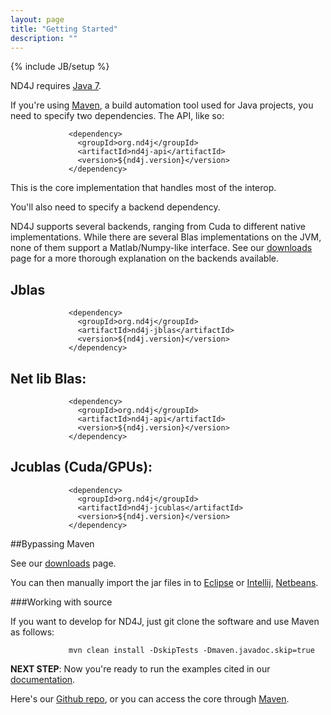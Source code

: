 ```yaml
---
layout: page
title: "Getting Started"
description: ""
---
```

{% include JB/setup %}

ND4J requires [Java 7](http://www.oracle.com/technetwork/java/javase/downloads/jdk7-downloads-1880260.html).

If you're using [Maven](http://search.maven.org/#search%7Cga%7C1%7Cnd4j), a build automation tool used for Java projects, you need to specify two dependencies. The API, like so:
                
                 <dependency>
                   <groupId>org.nd4j</groupId>
                   <artifactId>nd4j-api</artifactId>
                   <version>${nd4j.version}</version>
                 </dependency>
             
This is the core implementation that handles most of the interop.

You'll also need to specify a backend dependency. 

ND4J supports several backends, ranging from Cuda to different native implementations. While there are several Blas implementations on the JVM, none of them support a Matlab/Numpy-like interface. See our [downloads](http://nd4j.org/downloads.html) page for a more thorough explanation on the backends available.
    
## Jblas

                 <dependency>
                   <groupId>org.nd4j</groupId>
                   <artifactId>nd4j-jblas</artifactId>
                   <version>${nd4j.version}</version>
                 </dependency>
  
## Net lib Blas:
 
                 <dependency>
                   <groupId>org.nd4j</groupId>
                   <artifactId>nd4j-api</artifactId>
                   <version>${nd4j.version}</version>
                 </dependency>
      
## Jcublas (Cuda/GPUs):
     
                 <dependency>
                   <groupId>org.nd4j</groupId>
                   <artifactId>nd4j-jcublas</artifactId>
                   <version>${nd4j.version}</version>
                 </dependency>

##Bypassing Maven

See our [downloads](http://nd4j.org/downloads.html) page.

You can then manually import the jar files in to [Eclipse](http://stackoverflow.com/questions/3280353/how-to-import-a-jar-in-eclipse) or [Intellij](http://stackoverflow.com/questions/1051640/correct-way-to-add-lib-jar-to-an-intellij-idea-project), [Netbeans](http://gpraveenkumar.wordpress.com/2009/06/17/abc-to-import-a-jar-file-in-netbeans-6-5/).

###Working with source

If you want to develop for ND4J, just git clone the software and use Maven as follows:

                 mvn clean install -DskipTests -Dmaven.javadoc.skip=true

**NEXT STEP**: Now you're ready to run the examples cited in our [documentation](../elementwise.html).

Here's our [Github repo](https://github.com/SkymindIO/nd4j), or you can access the core through [Maven](http://maven.apache.org/download.cgi).
